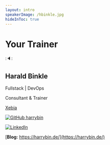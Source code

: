 ```yaml
---
layout: intro
speakerImage: /hbinkle.jpg
hideInToc: true
---
```


# Your Trainer

::speaker::
<div class="grid grid-cols-2 gap-8">

<div class="mt-4">

## Harald Binkle

Fullstack | DevOps

Consultant & Trainer

[Xebia](https://xebia.com/)
</div>

<div class="grid grid-cols-2 gap-8">
<div>

[![GitHub](/icon-xebia-github.svg) harrybin](https://github.com/harrybin) 
</div>

<div>

 [![LinkedIn](/LinkedIn_icon.svg)](https://www.linkedin.com/in/harald-binkle)
</div>

[**Blog:** https://harrybin.de/](https://harrybin.de/)
</div>

</div>
